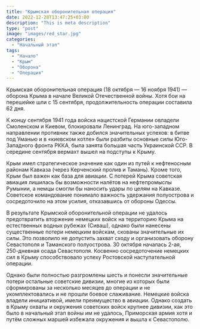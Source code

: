 ```yaml
---
title: "Крымская оборонительная операция"
date: 2022-12-28T13:47:25+03:00
description: "This is meta description"
type: "post"
image: "images/red_star.jpg"
categories:
  - "Начальный этап"
tags:
  - "Начало"
  - "Крым"
  - "Оборона"
  - "Операция"
---
```

Крымская оборонительная операция (18 октября — 16 ноября 1941) — оборона Крыма в начале Великой Отечественной войны. Хотя бои на перешейке шли с 15 сентября, продолжительность операции составила 62 дня.

К концу сентября 1941 года войска нацистской Германии овладели Смоленском и Киевом, блокировали Ленинград. На юго-западном направлении противник также добился значительных успехов: в битве под Уманью и в «киевском котле» были разбиты основные силы Юго-Западного фронта РККА, была занята большая часть Украинской ССР. В середине сентября вермахт вышел на подступы к Крыму.

Крым имел стратегическое значение как один из путей к нефтеносным районам Кавказа (через Керченский пролив и Тамань). Кроме того, Крым был важен как база для авиации. С потерей Крыма советская авиация лишилась бы возможности налётов на нефтепромыслы Румынии, а немцы смогли бы наносить удары по целям на Кавказе. Советское командование понимало важность удержания полуострова и сосредоточило на этом усилия, отказавшись от обороны Одессы.

В результате Крымской оборонительной операции не удалось предотвратить вторжение немецких войск на территорию Крыма на естественных водных рубежах (Сиваш), однако были нанесены существенные потери немецким войскам, скованы значительные их силы. Это позволило не допустить захват сходу и организовать оборону Севастополя и Таманского полуострова. 30 октября началась 2-ая, 250-дневная осада Севастополя. Косвенно сосредоточение немецких сил в Крыму способствовало успеху Ростовской наступательной операции.

Однако были полностью разгромлены шесть и понесли значительные потери остальные советские дивизии, многие из которых были сформированы за несколько месяцев до операции и не укомплектовались и не прошли боевое слаживание. Немецкие войска владели инициативой, имели преимущество в авиации. Однако создать в Крыму охваты и окружения советских войск крупнее дивизии, как это было в начальный этап войны им не удалось, Приморская армия хотя и путём сложных маршей избежала окружения и вышла к Севастополю.


